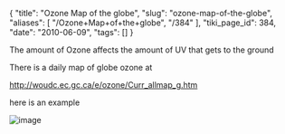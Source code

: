 {
    "title": "Ozone Map of the globe",
    "slug": "ozone-map-of-the-globe",
    "aliases": [
        "/Ozone+Map+of+the+globe",
        "/384"
    ],
    "tiki_page_id": 384,
    "date": "2010-06-09",
    "tags": []
}


The amount of Ozone affects the amount of UV that gets to the ground

There is a daily map of globe ozone at

http://woudc.ec.gc.ca/e/ozone/Curr_allmap_g.htm

here is an example

<img src="https://d1bk1kqxc0sym.cloudfront.net/attachments/gif/global-ozone-map.gif" alt="image">